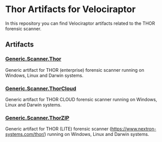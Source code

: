 # Thor Artifacts for Velociraptor

In this repository you can find Velociraptor artifacts related to the THOR forensic scanner.

## Artifacts

### [Generic.Scanner.Thor](https://github.com/NextronSystems/velociraptor-artifacts-thor/blob/master/artifacts/Generic.Scanner.Thor.yaml)

Generic artifact for THOR (enterprise) forensic scanner running on Windows, Linux and Darwin systems.

### [Generic.Scanner.ThorCloud](https://github.com/NextronSystems/velociraptor-artifacts-thor/blob/master/artifacts/Generic.Scanner.ThorCloud.yaml)

Generic artifact for THOR CLOUD forensic scanner running on Windows, Linux and Darwin systems.

### [Generic.Scanner.ThorZIP](https://github.com/NextronSystems/velociraptor-artifacts-thor/blob/master/artifacts/Generic.Scanner.ThorZIP.yaml)

Generic artifact for THOR (LITE) forensic scanner (https://www.nextron-systems.com/thor/) running on Windows, Linux and Darwin systems.
